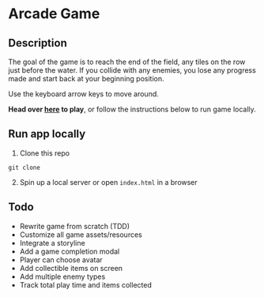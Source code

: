 # Arcade Game

## Description

The goal of the game is to reach the end of the field, any tiles on the row just before the water. If you collide with any enemies, you lose any progress made and start back at your beginning position.

Use the keyboard arrow keys to move around.

**Head over [here](https://wryhder.github.io/FEND-Arcade-Game/) to play**, or follow the instructions below to run game locally.

## Run app locally

1. Clone this repo
```
git clone 
```
2. Spin up a local server or open `index.html` in a browser


## Todo
<!-- - Implement automated integration testing -->
- Rewrite game from scratch (TDD)
- Customize all game assets/resources
- Integrate a storyline
- Add a game completion modal
- Player can choose avatar
- Add collectible items on screen
- Add multiple enemy types
- Track total play time and items collected
